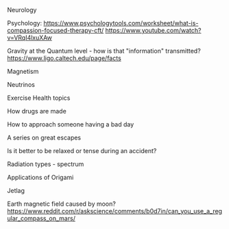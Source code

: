 

Neurology

Psychology: https://www.psychologytools.com/worksheet/what-is-compassion-focused-therapy-cft/
https://www.youtube.com/watch?v=VRqI4lxuXAw

Gravity at the Quantum level - how is that "information" transmitted?
https://www.ligo.caltech.edu/page/facts

Magnetism

Neutrinos

Exercise Health topics

How drugs are made

How to approach someone having a bad day

A series on great escapes

Is it better to be relaxed or tense during an accident?

Radiation types - spectrum

Applications of Origami

Jetlag

Earth magnetic field caused by moon?
https://www.reddit.com/r/askscience/comments/b0d7in/can_you_use_a_regular_compass_on_mars/
